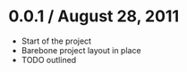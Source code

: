 0.0.1 / August 28, 2011
==================

  * Start of the project
  * Barebone project layout in place
  * TODO outlined
